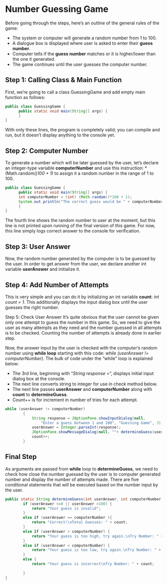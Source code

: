 # Number Guessing Game
Before going through the steps, here’s an outline of the general rules of the game:
<ul>
  <li>The system or computer will generate a random number from 1 to 100.</li>
  <li>A dialogue box is displayed where user is asked to enter their <strong>guess number</strong>.</li>
  <li>Computer tells if the <strong>guess number</strong> matches or it is higher/lower than the one it generated.</li>
  <li>The game continues until the user guesses the computer number.</li>
</ul>

## Step 1: Calling Class & Main Function
First, we’re going to call a class GuessingGame and add empty main function as follows:
```java
public class GuessingGame {
      public static void main(String[] args) {
      }
}
```
With only these lines, the program is completely valid; you can compile and run, but it doesn’t display anything to the console yet.

## Step 2: Computer Number
To generate a number which will be later guessed by the user, let’s declare an integer-type variable **computerNumber** and use this instruction: *(Math.random()*100 + 1)* to assign it a random number in the range of 1 to 100.
```java
public class GuessingGame {
      public static void main(String[] args) {
      int computerNumber = (int) (Math.random()*100 + 1);
      System.out.println("The correct guess would be " + computerNumber);
      }
}
```
The fourth line shows the random number to user at the moment, but this line is not printed upon running of the final version of this game. For now, this line simply logs correct answer to the console for verification.

## Step 3: User Answer
Now, the random number generated by the computer is to be guessed by the user. In order to get answer from the user, we declare another int variable **userAnswer** and initialize it.

## Step 4: Add Number of Attempts
This is very simple and you can do it by initializing an int variable **count**: *int count = 1*. This additionally displays the input dialog box until the user guesses the right number.

Step 5: Check User Answer
It’s quite obvious that the user cannot be given only one attempt to guess the number in this game. So, we need to give the user as many attempts as they need and the number guessed in all attempts is to be checked. Counting the number of attempts is already done in earlier step.

Now, the answer input by the user is checked with the computer’s random number using **while loop** starting with this code: *while (userAnswer != computerNumber)*. The bulk of code under the “while” loop is explained below:
<ul>
  <li>The 3rd line, beginning with “<em>String response =</em>“, displays initial input dialog box at the console.</li>
  <li>The next line converts string to integer for use in check method below.</li>
    <li>The next line passes <strong>userAnswer</strong> and <strong>computerNumber</strong> along with <strong>count</strong> to <strong>determineGuess</strong>.</li>
  <li>Count++ is for increment in number of tries for each attempt.</li>
</ul>

```java
while (userAnswer != computerNumber)
        {
            String response = JOptionPane.showInputDialog(null,
                "Enter a guess between 1 and 100", "Guessing Game", 3);
            userAnswer = Integer.parseInt(response);
            JOptionPane.showMessageDialog(null, ""+ determineGuess(userAnswer, computerNumber, count));
            count++;
        }
```

## Final Step
As arguments are passed from **while** loop to **determineGuess**, we need to check how close the number guessed by the user is to computer generated number and display the number of attempts made. There are five conditional statements that will be executed based on the number input by the user.
```java
public static String determineGuess(int userAnswer, int computerNumber, int count){
        if (userAnswer <=0 || userAnswer >100) {
            return "Your guess is invalid";
        }
        else if (userAnswer == computerNumber ){
            return "Correct!\nTotal Guesses: " + count;
        }
        else if (userAnswer > computerNumber) {
            return "Your guess is too high, try again.\nTry Number: " + count;
        }
        else if (userAnswer < computerNumber) {
            return "Your guess is too low, try again.\nTry Number: " + count;
        }
        else {
            return "Your guess is incorrect\nTry Number: " + count;
            
        }
}
```
